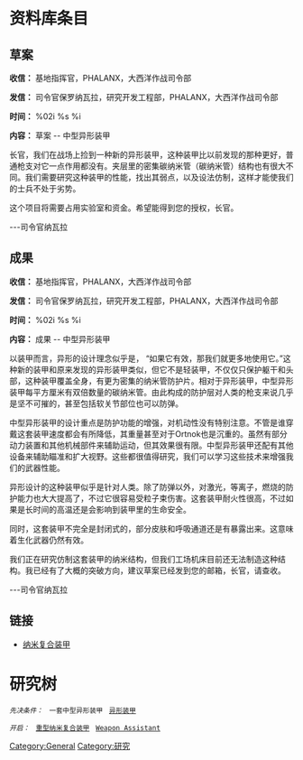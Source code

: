 # 资料库条目

## 草案

**收信：** 基地指挥官，PHALANX，大西洋作战司令部

**发信：** 司令官保罗纳瓦拉，研究开发工程部，PHALANX，大西洋作战司令部

**时间：** %02i %s %i

**内容：** 草案 -- 中型异形装甲

长官，我们在战场上捡到一种新的异形装甲，这种装甲比以前发现的那种更好，普通枪支对它一点作用都没有。夹层里的密集碳纳米管（碳纳米管）结构也有很大不同。我们需要研究这种装甲的性能，找出其弱点，以及设法仿制，这样才能使我们的士兵不处于劣势。

这个项目将需要占用实验室和资金。希望能得到您的授权，长官。

---司令官纳瓦拉

## 成果

**收信：** 基地指挥官，PHALANX，大西洋作战司令部

**发信：** 司令官保罗纳瓦拉，研究开发工程部，PHALANX，大西洋作战司令部

**时间：** %02i %s %i

**内容：** 成果 -- 中型异形装甲

以装甲而言，异形的设计理念似乎是，
“如果它有效，那我们就更多地使用它。”这种新的装甲和原来发现的异形装甲类似，但它不是轻装甲，不仅仅只保护躯干和头部，这种装甲覆盖全身，有更为密集的纳米管防护片。相对于异形装甲，中型异形装甲每平方厘米有双倍数量的碳纳米管。由此构成的防护层对人类的枪支来说几乎是坚不可摧的，甚至包括软关节部位也可以防弹。

中型异形装甲的设计重点是防护功能的增强，对机动性没有特别注意。不管是谁穿戴这套装甲速度都会有所降低，其重量甚至对于Ortnok也是沉重的。虽然有部分动力装置和其他机械部件来辅助运动，但其效果很有限。中型异形装甲还配有其他设备来辅助瞄准和扩大视野。这些都很值得研究，我们可以学习这些技术来增强我们的武器性能。

异形设计的这种装甲似乎是针对人类。除了防弹以外，对激光，等离子，燃烧的防护能力也大大提高了，不过它很容易受粒子束伤害。这套装甲耐火性很高，不过如果是长时间的高温还是会影响到装甲里的生命安全。

同时，这套装甲不完全是封闭式的，部分皮肤和呼吸通道还是有暴露出来。这意味着生化武器仍然有效。

我们正在研究仿制这套装甲的纳米结构，但我们工场机床目前还无法制造这种结构。我已经有了大概的突破方向，建议草案已经发到您的邮箱，长官，请查收。

---司令官纳瓦拉

## 链接

- [纳米复合装甲](装备/纳米复合装甲 "wikilink")

# 研究树

*`先决条件：`*
` 一套中型异形装甲`
` `[`异形装甲`](装备/异形装甲 "wikilink")

*`开启：`*
` `[`重型纳米复合装甲`](装备/重型纳米复合装甲 "wikilink")
` `[`Weapon Assistant`](Equipment/Misc/Weapon_Assistant "wikilink")

[Category:General](Category:General "wikilink")
[Category:研究](Category:研究 "wikilink")